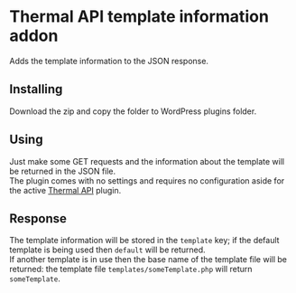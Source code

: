 # Thermal API template information addon

Adds the template information to the JSON response.

## Installing
Download the zip and copy the folder to WordPress plugins folder.

## Using
Just make some GET requests and the information about the template will be returned in the JSON file.  
The plugin comes with no settings and requires no configuration aside for the active [Thermal API](http://thermal-api.com/) plugin.

## Response
The template information will be stored in the <code>template</code> key; if the default template is being used then <code>default</code> will be returned.  
If another template is in use then the base name of the template file will be returned: the template file <code>templates/someTemplate.php</code> will return <code>someTemplate</code>.